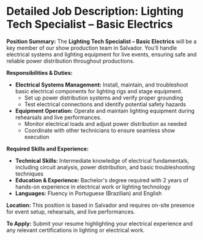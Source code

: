 # Detailed Job Description: Lighting Tech Specialist – Basic Electrics

**Position Summary:**
The **Lighting Tech Specialist – Basic Electrics** will be a key member of our show production team in Salvador. You'll handle electrical systems and lighting equipment for live events, ensuring safe and reliable power distribution throughout productions.

**Responsibilities & Duties:**
- **Electrical Systems Management:** Install, maintain, and troubleshoot basic electrical components for lighting rigs and stage equipment.
  - Set up power distribution systems and verify proper grounding
  - Test electrical connections and identify potential safety hazards
- **Equipment Operation:** Operate and maintain lighting equipment during rehearsals and live performances.
  - Monitor electrical loads and adjust power distribution as needed
  - Coordinate with other technicians to ensure seamless show execution

**Required Skills and Experience:**
- **Technical Skills:** Intermediate knowledge of electrical fundamentals, including circuit analysis, power distribution, and basic troubleshooting techniques
- **Education & Experience:** Bachelor's degree required with 2 years of hands-on experience in electrical work or lighting technology
- **Languages:** Fluency in Portuguese (Brazilian) and English

**Location:**
This position is based in Salvador and requires on-site presence for event setup, rehearsals, and live performances.

**To Apply:**
Submit your resume highlighting your electrical experience and any relevant certifications in lighting or electrical work.